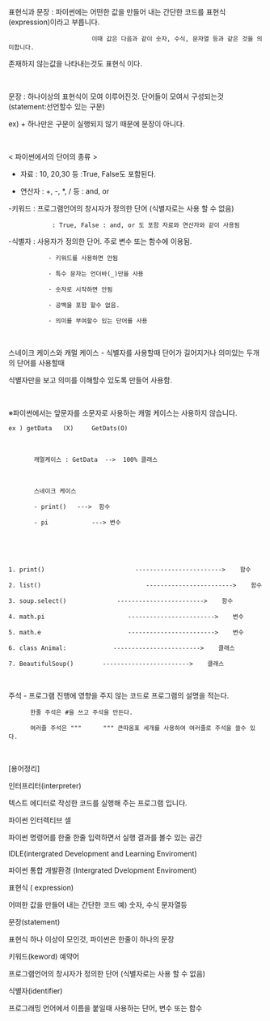 표현식과 문장 :  파이썬에는 어떤한 값을 만들어 내는 간단한 코드를 표현식(expression)이라고 부릅니다.

                           이때 값은 다음과 같이 숫자, 수식, 문자열 등과 같은 것을 의미합니다.


존재하지 않는값을 나타내는것도 표현식 이다.

​

문장 : 하나이상의 표현식이 모여 이루어진것. 단어들이 모여서 구성되는것 (statement:선언할수 있는 구문)

ex) + 하나만은 구문이 실행되지 않기 때문에 문장이 아니다.

​

< 파이썬에서의 단어의 종류 >

- 자료 : 10, 20,30 등 :True, False도 포함된다.

- 연산자 : +, -, *, / 등 : and, or

-키워드 :  프로그램언어의 창시자가 정의한 단어 (식별자로는 사용 할 수 없음)

                : True, False : and, or 도 포함 자료와 연산자와 같이 사용됨

-식별자 :  사용자가 정의한 단어. 주로 변수 또는 함수에 이용됨.

               · 키워드를 사용하면 안됨

               · 특수 문자는 언더바(_)만을 사용

               · 숫자로 시작하면 안됨

               · 공백을 포함 할수 없음.

               · 의미를 부여할수 있는 단어를 사용 

​

스네이크 케이스와 캐멀 케이스 - 식별자를 사용할때 단어가 길어지거나 의미있는 두개의 단어를 사용할때 

식별자만을 보고 의미를 이해할수 있도록 만들어 사용함.

​

※파이썬에서는 앞문자를 소문자로 사용하는 캐멀 케이스는 사용하지 않습니다.

    ex ) getData   (X)     GetDats(O) 

​

           캐멀케이스 : GetData  -->  100% 클래스

​

           스네이크 케이스 

           - print()   --->  함수

           - pi            ---> 변수

​

​

    1. print()                         ------------------------>    함수

    2. list()                             ------------------------>    함수

    3. soup.select()              ------------------------>    함수

    4. math.pi                       ------------------------>    변수

    5. math.e                        ------------------------>    변수

    6. class Animal:             ------------------------>    클래스

    7. BeautifulSoup()        ------------------------>    클래스     

​

주석 - 프로그램 진행에 영향을 주지 않는 코드로 프로그램의 설명을 적는다.

          한줄 주석은 #을 쓰고 주석을 만든다.

          여러줄 주석은 """      """ 큰따옴표 세개를 사용하여 여러줄로 주석을 쓸수 있다.

           

​

[용어정리]

인터프리터(interpreter)

텍스트 에디터로 작성한 코드를 실행해 주는 프로그램 입니다.

파이썬 인터렉티브 셀

파이썬 명령어를 한줄 한줄 입력하면서 실행 결과를 볼수 있는 공간

IDLE(intergrated Development and Learning Enviroment)

파이썬 통합 개발환경 (Intergrated Dvelopment Enviroment)

표현식 ( expression)

어떠한 값을 만들어 내는 간단한 코드 예) 숫자, 수식 문자열등

문장(statement)

표현식 하나 이상이 모인것, 파이썬은 한줄이 하나의 문장

키워드(keword) 예약어

프로그램언어의 창시자가 정의한 단어 (식별자로는 사용 할 수 없음)

식별자(identifier)

프로그래밍 언어에서 이름을 붙일때 사용하는 단어,  변수 또는 함수

​
